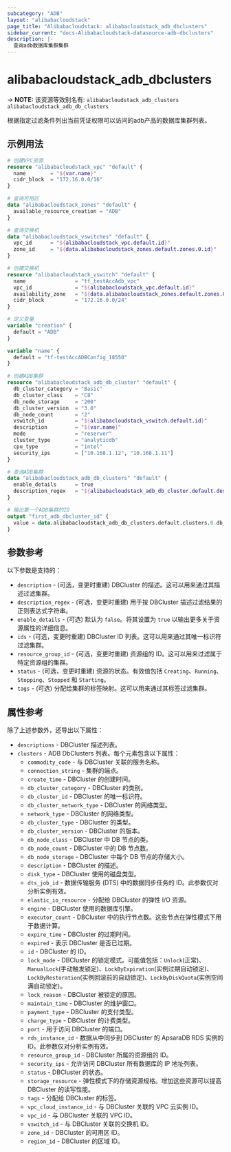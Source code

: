 ```yaml
---
subcategory: "ADB"
layout: "alibabacloudstack"
page_title: "Alibabacloudstack: alibabacloudstack_adb_dbclusters"
sidebar_current: "docs-Alibabacloudstack-datasource-adb-dbclusters"
description: |- 
  查询adb数据库集群集群
---
```


# alibabacloudstack_adb_dbclusters
-> **NOTE:** 该资源等效别名有: `alibabacloudstack_adb_clusters` `alibabacloudstack_adb_db_clusters`

根据指定过滤条件列出当前凭证权限可以访问的adb产品的数据库集群列表。

## 示例用法

```terraform
# 创建VPC资源
resource "alibabacloudstack_vpc" "default" {
  name        = "${var.name}"
  cidr_block  = "172.16.0.0/16"
}

# 查询可用区
data "alibabacloudstack_zones" "default" {
  available_resource_creation = "ADB"
}

# 查询交换机
data "alibabacloudstack_vswitches" "default" {
  vpc_id      = "${alibabacloudstack_vpc.default.id}"
  zone_id     = "${data.alibabacloudstack_zones.default.zones.0.id}"
}

# 创建交换机
resource "alibabacloudstack_vswitch" "default" {
  name                = "tf_testAccAdb_vpc"
  vpc_id              = "${alibabacloudstack_vpc.default.id}"
  availability_zone   = "${data.alibabacloudstack_zones.default.zones.0.id}"
  cidr_block          = "172.16.0.0/24"
}

# 定义变量
variable "creation" {	
  default = "ADB"
}

variable "name" {
  default = "tf-testAccADBConfig_18550"
}

# 创建ADB集群
resource "alibabacloudstack_adb_db_cluster" "default" {
  db_cluster_category = "Basic"
  db_cluster_class    = "C8"
  db_node_storage     = "200"
  db_cluster_version  = "3.0"
  db_node_count       = "2"
  vswitch_id          = "${alibabacloudstack_vswitch.default.id}"
  description         = "${var.name}"
  mode                = "reserver"
  cluster_type        = "analyticdb"
  cpu_type            = "intel"
  security_ips        = ["10.168.1.12", "10.168.1.11"]
}

# 查询ADB集群
data "alibabacloudstack_adb_db_clusters" "default" {	
  enable_details      = true
  description_regex   = "${alibabacloudstack_adb_db_cluster.default.description}"
}

# 输出第一个ADB集群的ID
output "first_adb_dbcluster_id" {
  value = data.alibabacloudstack_adb_db_clusters.default.clusters.0.db_cluster_id
}
```

## 参数参考

以下参数是支持的：

* `description` - (可选，变更时重建) DBCluster 的描述。这可以用来通过其描述过滤集群。
* `description_regex` - (可选，变更时重建) 用于按 DBCluster 描述过滤结果的正则表达式字符串。
* `enable_details` - (可选) 默认为 `false`。将其设置为 `true` 以输出更多关于资源属性的详细信息。
* `ids` - (可选，变更时重建) DBCluster ID 列表。这可以用来通过其唯一标识符过滤集群。
* `resource_group_id` - (可选，变更时重建) 资源组的 ID。这可以用来过滤属于特定资源组的集群。
* `status` - (可选，变更时重建) 资源的状态。有效值包括 `Creating`、`Running`、`Stopping`、`Stopped` 和 `Starting`。
* `tags` - (可选) 分配给集群的标签映射。这可以用来通过其标签过滤集群。

## 属性参考

除了上述参数外，还导出以下属性：

* `descriptions` - DBCluster 描述列表。
* `clusters` - ADB DbClusters 列表。每个元素包含以下属性：
  * `commodity_code` - 与 DBCluster 关联的服务名称。
  * `connection_string` - 集群的端点。
  * `create_time` - DBCluster 的创建时间。
  * `db_cluster_category` - DBCluster 的类别。
  * `db_cluster_id` - DBCluster 的唯一标识符。
  * `db_cluster_network_type` - DBCluster 的网络类型。
  * `network_type` - DBCluster 的网络类型。
  * `db_cluster_type` - DBCluster 的类型。
  * `db_cluster_version` - DBCluster 的版本。
  * `db_node_class` - DBCluster 中 DB 节点的类。
  * `db_node_count` - DBCluster 中的 DB 节点数。
  * `db_node_storage` - DBCluster 中每个 DB 节点的存储大小。
  * `description` - DBCluster 的描述。
  * `disk_type` - DBCluster 使用的磁盘类型。
  * `dts_job_id` - 数据传输服务 (DTS) 中的数据同步任务的 ID。此参数仅对分析实例有效。
  * `elastic_io_resource` - 分配给 DBCluster 的弹性 I/O 资源。
  * `engine` - DBCluster 使用的数据库引擎。
  * `executor_count` - DBCluster 中的执行节点数。这些节点在弹性模式下用于数据计算。
  * `expire_time` - DBCluster 的过期时间。
  * `expired` - 表示 DBCluster 是否已过期。
  * `id` - DBCluster 的 ID。
  * `lock_mode` - DBCluster 的锁定模式。可能值包括：`Unlock`(正常)、`ManualLock`(手动触发锁定)、`LockByExpiration`(实例过期自动锁定)、`LockByRestoration`(实例回滚前的自动锁定)、`LockByDiskQuota`(实例空间满自动锁定)。
  * `lock_reason` - DBCluster 被锁定的原因。
  * `maintain_time` - DBCluster 的维护窗口。
  * `payment_type` - DBCluster 的支付类型。
  * `charge_type` - DBCluster 的计费类型。
  * `port` - 用于访问 DBCluster 的端口。
  * `rds_instance_id` - 数据从中同步到 DBCluster 的 ApsaraDB RDS 实例的 ID。此参数仅对分析实例有效。
  * `resource_group_id` - DBCluster 所属的资源组的 ID。
  * `security_ips` - 允许访问 DBCluster 所有数据库的 IP 地址列表。
  * `status` - DBCluster 的状态。
  * `storage_resource` - 弹性模式下的存储资源规格。增加这些资源可以提高 DBCluster 的读写性能。
  * `tags` - 分配给 DBCluster 的标签。
  * `vpc_cloud_instance_id` - 与 DBCluster 关联的 VPC 云实例 ID。
  * `vpc_id` - 与 DBCluster 关联的 VPC ID。
  * `vswitch_id` - 与 DBCluster 关联的交换机 ID。
  * `zone_id` - DBCluster 的可用区 ID。
  * `region_id` - DBCluster 的区域 ID。